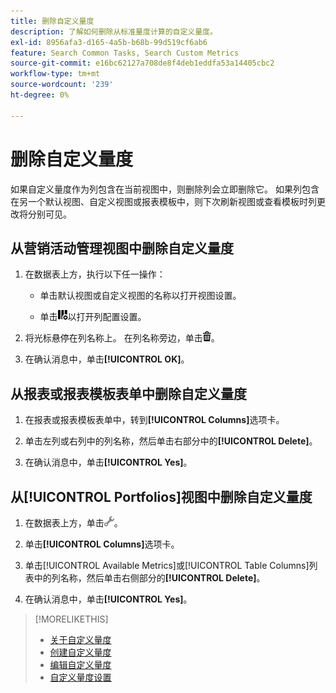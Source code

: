 ```yaml
---
title: 删除自定义量度
description: 了解如何删除从标准量度计算的自定义量度。
exl-id: 8956afa3-d165-4a5b-b68b-99d519cf6ab6
feature: Search Common Tasks, Search Custom Metrics
source-git-commit: e16bc62127a708de8f4deb1eddfa53a14405cbc2
workflow-type: tm+mt
source-wordcount: '239'
ht-degree: 0%

---
```


# 删除自定义量度

如果自定义量度作为列包含在当前视图中，则删除列会立即删除它。 如果列包含在另一个默认视图、自定义视图或报表模板中，则下次刷新视图或查看模板时列更改将分别可见。

## 从营销活动管理视图中删除自定义量度

1. 在数据表上方，执行以下任一操作：

   * 单击默认视图或自定义视图的名称以打开视图设置。

   * 单击![自定义列](/help/search-social-commerce/assets/custom-columns.png "自定义列")以打开列配置设置。

1. 将光标悬停在列名称上。 在列名称旁边，单击![删除](/help/search-social-commerce/assets/delete.png "删除")。

1. 在确认消息中，单击&#x200B;**[!UICONTROL OK]**。

## 从报表或报表模板表单中删除自定义量度

1. 在报表或报表模板表单中，转到&#x200B;**[!UICONTROL Columns]**&#x200B;选项卡。

1. 单击左列或右列中的列名称，然后单击右部分中的&#x200B;**[!UICONTROL Delete]**。

1. 在确认消息中，单击&#x200B;**[!UICONTROL Yes]**。

## 从[!UICONTROL Portfolios]视图中删除自定义量度

1. 在数据表上方，单击![编辑选定视图](/help/search-social-commerce/assets/view-settings.png "编辑选定视图")。

1. 单击&#x200B;**[!UICONTROL Columns]**&#x200B;选项卡。

1. 单击[!UICONTROL Available Metrics]或[!UICONTROL Table Columns]列表中的列名称，然后单击右侧部分的&#x200B;**[!UICONTROL Delete]**。

1. 在确认消息中，单击&#x200B;**[!UICONTROL Yes]**。

>[!MORELIKETHIS]
>
>* [关于自定义量度](custom-metric-about.md)
>* [创建自定义量度](custom-metric-create.md)
>* [编辑自定义量度](custom-metric-edit.md)
>* [自定义量度设置](custom-metric-settings.md)
